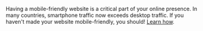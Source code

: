 Having a mobile-friendly website is a critical part of your online
presence. 
In many countries, smartphone traffic now exceeds desktop traffic.
If you haven't made your website mobile-friendly, you should!
[Learn how](https://support.google.com/webmasters/answer/6352293#blocked-resources).

